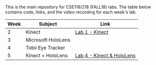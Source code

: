 This is the main repository for CSE118/218 (FALL18) labs. The table below contains code, links, and the video recording for each week's lab.

| Week | Subject            | Link |
|------|--------------------|------|
| 2    | Kinect             | [Lab 1 - Kinect](lab1-kinect/README.MD)     |
| 3    | Microsoft HoloLens |      |
| 4    | Tobii Eye Tracker  |      |
| 5    | Kinect + HoloLens  | [Lab 4 - Kinect & HoloLens](lab4-kinect-hololens/README.MD)   |

